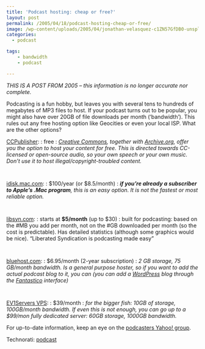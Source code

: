 ```yaml
---
title: 'Podcast hosting: cheap or free?'
layout: post
permalink: /2005/04/18/podcast-hosting-cheap-or-free/
image: /wp-content/uploads/2005/04/jonathan-velasquez-c1ZN57GfDB0-unsplash.jpg
categories:
  - podcast

tags:
    - bandwidth
    - podcast

---
```

_THIS IS A POST FROM 2005 &#8211; this information is no longer accurate nor complete._

Podcasting is a fun hobby, but leaves you with several tens to hundreds of megabytes of MP3 files to host. If your podcast turns out to be popular, you might also have over 20GB of file downloads per month (&#8216;bandwidth&#8217;). This rules out any free hosting option like Geocities or even your local ISP. What are the other options?

[CCPublisher](http://creativecommons.org/tools/ccpublisher):
:   free
:   _[Creative Commons](http://creativecommons.org), together with [Archive.org](http://www.archive.org/audio/), offer you the option to host your content for free. This is directed towards CC-licensed or open-source audio, so your own speech or your own music. Don&#8217;t use it to host illegal/copyright-troubled content._ 
    
     

[idisk.mac.com](http://www.mac.com/1/iTour/tour_idisk.html):
:   $100/year (or $8.5/month)
:   _**if you&#8217;re already a subscriber to Apple&#8217;s .Mac program**, this is an easy option. It is not the fastest or most reliable option._ 
    
     

[libsyn.com](http://libsyn.com/signup.php?ref=ebf3ff19e1c49eb15dd83d41d5858319):
:   starts at **$5/month** (up to $30)
:   built for podcasting: based on the #MB you add per month, not on the #GB downloaded per month (so the cost is predictable). Has detailed statistics (although some graphics would be nice). &#8220;Liberated Syndication is podcasting made easy&#8221; 
    
     

[bluehost.com](http://www.bluehost.com/track/pforret/BLOG):
:   $6.95/month (2-year subscription)
:   _2 GB storage, 75 GB/month bandwidth. Is a general purpose hoster, so if you want to add the actual podcast blog to it, you can (you can add a [WordPress](http://wordpress.org/) blog through the [Fantastico](http://www.bluehost.com/tell_me_more.html) interface)_ 
    
     

[EV1Servers VPS](http://www.ev1servers.net/english/vps_series.asp):
:   $39/month
:   _for the bigger fish: 10GB of storage, 100GB/month bandwidth. If even this is not enough, you can go up to a $99/mon fully dedicated server: 60GB storage, 1000GB bandwidth._

For up-to-date information, keep an eye on the [podcasters Yahoo! group](http://groups.yahoo.com/group/podcasters/).

Technorati: <a href="http://technorati.com/tag/podcast" rel="tag">podcast</a>
